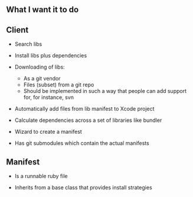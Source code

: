 What I want it to do
--------------------


Client
------

* Search libs

* Install libs plus dependencies

* Downloading of libs:
  - As a git vendor
  - Files (subset) from a git repo
  - Should be implemented in such a way that people can add support for, for instance, svn

* Automatically add files from lib manifest to Xcode project

* Calculate dependencies across a set of libraries like bundler

* Wizard to create a manifest

* Has git submodules which contain the actual manifests


Manifest
--------

* Is a runnable ruby file

* Inherits from a base class that provides install strategies

